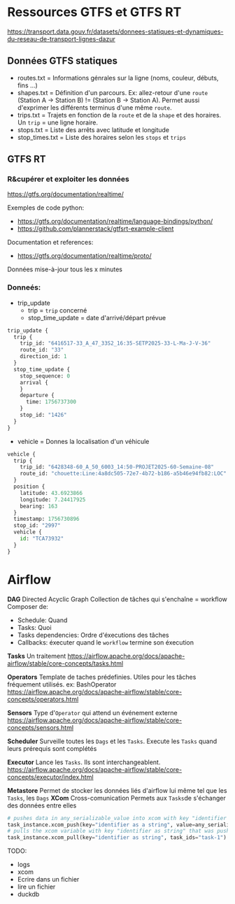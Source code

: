 # Ressources GTFS et GTFS RT

https://transport.data.gouv.fr/datasets/donnees-statiques-et-dynamiques-du-reseau-de-transport-lignes-dazur

## Données GTFS statiques

- routes.txt = Informations génrales sur la ligne (noms, couleur, débuts, fins ...) 
- shapes.txt = Définition d'un parcours. Ex: allez-retour d'une `route` (Station A -> Station B) != (Station B -> Station A). Permet aussi d'exprimer les différents terminus d'une même `route`.
- trips.txt = Trajets en fonction de la `route` et de la `shape` et des horaires. Un `trip` = une ligne horaire.
- stops.txt = Liste des arrêts avec latitude et longitude
- stop_times.txt = Liste des horaires selon les `stops` et `trips`

## GTFS RT

### R&cupérer et exploiter les données
https://gtfs.org/documentation/realtime/

Exemples de code python:
- https://gtfs.org/documentation/realtime/language-bindings/python/
- https://github.com/plannerstack/gtfsrt-example-client  

Documentation et references:
- https://gtfs.org/documentation/realtime/proto/

Données mise-à-jour tous les x minutes

### Donneés:
- trip_update 
    - trip = `trip` concerné 
    - stop_time_update = date d'arrivé/départ prévue

```python
trip_update {
  trip {
    trip_id: "6416517-33_A_47_33S2_16:35-SETP2025-33-L-Ma-J-V-36"
    route_id: "33"
    direction_id: 1
  }
  stop_time_update {
    stop_sequence: 0
    arrival {
    }
    departure {
      time: 1756737300
    }
    stop_id: "1426"
  }
}
``` 

- vehicle = Donnes la localisation d'un véhicule

```python
vehicle {
  trip {
    trip_id: "6428348-60_A_50_6003_14:50-PROJET2025-60-Semaine-08"
    route_id: "chouette:Line:4a8dc505-72e7-4b72-b186-a5b46e94fb82:LOC"
  }
  position {
    latitude: 43.6923866
    longitude: 7.24417925
    bearing: 163
  }
  timestamp: 1756730896
  stop_id: "2997"
  vehicle {
    id: "TCA73932"
  }
}
```

# Airflow

**DAG**
Directed Acyclic Graph
Collection de tâches qui s'enchaîne = workflow
Composer de:
- Schedule: Quand
- Tasks: Quoi
- Tasks dependencies: Ordre d'éxecutions des tâches
- Callbacks: éxecuter quand le `workflow` termine son éxecution

**Tasks**
Un traitement
https://airflow.apache.org/docs/apache-airflow/stable/core-concepts/tasks.html

**Operators**
Template de taches prédefinies. Utiles pour les tâches fréquement utilisés.
ex: BashOperator
https://airflow.apache.org/docs/apache-airflow/stable/core-concepts/operators.html

**Sensors**
Type d'`Operator` qui attend un événement externe 
https://airflow.apache.org/docs/apache-airflow/stable/core-concepts/sensors.html

**Scheduler**
Surveille toutes les `Dags` et les `Tasks`. Execute les `Tasks` quand leurs prérequis sont complétés

**Executor**
Lance les `Tasks`. Ils sont interchangeablent.
https://airflow.apache.org/docs/apache-airflow/stable/core-concepts/executor/index.html

**Metastore**
Permet de stocker les données liés d'airflow lui même tel que les `Tasks`, les `Dags` 
**XCom**
Cross-comunication
Permets aux `Tasks`de s'échanger des données entre elles

```python
# pushes data in any_serializable_value into xcom with key "identifier as string"
task_instance.xcom_push(key="identifier as a string", value=any_serializable_value)
# pulls the xcom variable with key "identifier as string" that was pushed from within task-1
task_instance.xcom_pull(key="identifier as string", task_ids="task-1")

```



TODO: 
- logs
- xcom
- Ecrire dans un fichier
- lire un fichier
- duckdb